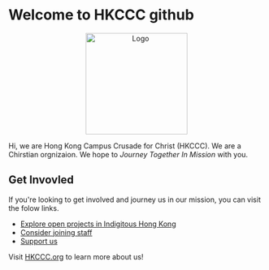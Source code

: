 # Welcome to HKCCC github

<div style="width: 100%;" align="center">
    <picture>
        <source media="(prefers-color-scheme: dark)" srcset="https://images.squarespace-cdn.com/content/v1/608adb210556127b394d100a/4b160f75-fc66-4b0c-833d-8e055e172661/HKCCC+Logo+RGB+Standard+Full+Color+White+Text.png">
        <source media="(prefers-color-scheme: light)" srcset="https://images.squarespace-cdn.com/content/v1/608adb210556127b394d100a/1350f32d-91c3-478a-b91a-75b9cff97b28/HKCCC+Logo+RGB+Standard+Full+Color+White+Outline+Black+Text.png">
        <img height="200px" alt="Logo" src="https://images.squarespace-cdn.com/content/v1/608adb210556127b394d100a/4b160f75-fc66-4b0c-833d-8e055e172661/HKCCC+Logo+RGB+Standard+Full+Color+White+Text.png">
    </picture>
</div>

Hi, we are Hong Kong Campus Crusade for Christ (HKCCC). We are a Chirstian orgnizaion. We hope to *Journey Together In Mission* with you.

## Get Invovled

If you're looking to get involved and journey us in our mission, you can visit the folow links. 

* [Explore open projects in Indigitous Hong Kong](https://github.com/indigitoushk)
* [Consider joining staff](https://www.hkccc.org/career/it-staff)
* [Support us](https://www.hkccc.org/support-us)

Visit [HKCCC.org](https:/hkccc.org) to learn more about us!

